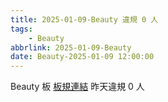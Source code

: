 ```yaml
---
title: 2025-01-09-Beauty 違規 0 人
tags:
    - Beauty
abbrlink: 2025-01-09-Beauty
date: Beauty-2025-01-09 12:00:00
---
```

Beauty 板 [板規連結](https://www.ptt.cc/bbs/Beauty/M.1630069980.A.84B.html)
昨天違規 0 人
